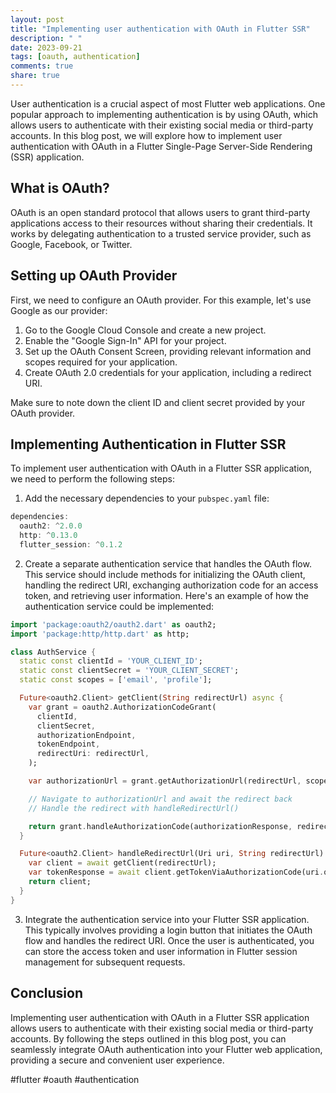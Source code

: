 ```yaml
---
layout: post
title: "Implementing user authentication with OAuth in Flutter SSR"
description: " "
date: 2023-09-21
tags: [oauth, authentication]
comments: true
share: true
---
```


User authentication is a crucial aspect of most Flutter web applications. One popular approach to implementing authentication is by using OAuth, which allows users to authenticate with their existing social media or third-party accounts. In this blog post, we will explore how to implement user authentication with OAuth in a Flutter Single-Page Server-Side Rendering (SSR) application.

## What is OAuth?

OAuth is an open standard protocol that allows users to grant third-party applications access to their resources without sharing their credentials. It works by delegating authentication to a trusted service provider, such as Google, Facebook, or Twitter.

## Setting up OAuth Provider

First, we need to configure an OAuth provider. For this example, let's use Google as our provider:

1. Go to the Google Cloud Console and create a new project.
2. Enable the "Google Sign-In" API for your project.
3. Set up the OAuth Consent Screen, providing relevant information and scopes required for your application.
4. Create OAuth 2.0 credentials for your application, including a redirect URI.

Make sure to note down the client ID and client secret provided by your OAuth provider.

## Implementing Authentication in Flutter SSR

To implement user authentication with OAuth in a Flutter SSR application, we need to perform the following steps:

1. Add the necessary dependencies to your `pubspec.yaml` file:

```dart
dependencies:
  oauth2: ^2.0.0
  http: ^0.13.0
  flutter_session: ^0.1.2
```

2. Create a separate authentication service that handles the OAuth flow. This service should include methods for initializing the OAuth client, handling the redirect URI, exchanging authorization code for an access token, and retrieving user information. Here's an example of how the authentication service could be implemented:

```dart
import 'package:oauth2/oauth2.dart' as oauth2;
import 'package:http/http.dart' as http;

class AuthService {
  static const clientId = 'YOUR_CLIENT_ID';
  static const clientSecret = 'YOUR_CLIENT_SECRET';
  static const scopes = ['email', 'profile'];

  Future<oauth2.Client> getClient(String redirectUrl) async {
    var grant = oauth2.AuthorizationCodeGrant(
      clientId,
      clientSecret,
      authorizationEndpoint,
      tokenEndpoint,
      redirectUri: redirectUrl,
    );

    var authorizationUrl = grant.getAuthorizationUrl(redirectUrl, scopes: scopes);

    // Navigate to authorizationUrl and await the redirect back
    // Handle the redirect with handleRedirectUrl()

    return grant.handleAuthorizationCode(authorizationResponse, redirectUrl);
  }

  Future<oauth2.Client> handleRedirectUrl(Uri uri, String redirectUrl) async {
    var client = await getClient(redirectUrl);
    var tokenResponse = await client.getTokenViaAuthorizationCode(uri.queryParameters['code']);
    return client;
  }
}
```

3. Integrate the authentication service into your Flutter SSR application. This typically involves providing a login button that initiates the OAuth flow and handles the redirect URI. Once the user is authenticated, you can store the access token and user information in Flutter session management for subsequent requests.

## Conclusion

Implementing user authentication with OAuth in a Flutter SSR application allows users to authenticate with their existing social media or third-party accounts. By following the steps outlined in this blog post, you can seamlessly integrate OAuth authentication into your Flutter web application, providing a secure and convenient user experience.

#flutter #oauth #authentication